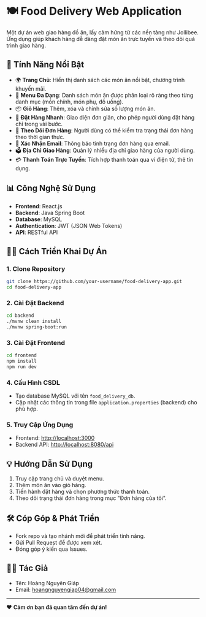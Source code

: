 
# 🍽️ Food Delivery Web Application

Một dự án web giao hàng đồ ăn, lấy cảm hứng từ các nền tảng như Jollibee. Ứng dụng giúp khách hàng dễ dàng đặt món ăn trực tuyến và theo dõi quá trình giao hàng.

## 🔧 Tính Năng Nổi Bật

- 🌍 **Trang Chủ**: Hiển thị danh sách các món ăn nổi bật, chương trình khuyến mãi.
- 🍲 **Menu Đa Dạng**: Danh sách món ăn được phân loại rõ ràng theo từng danh mục (món chính, món phụ, đồ uống).
- 📦 **Giỏ Hàng**: Thêm, xóa và chỉnh sửa số lượng món ăn.
- 📢 **Đặt Hàng Nhanh**: Giao diện đơn giản, cho phép người dùng đặt hàng chỉ trong vài bước.
- 📑 **Theo Dõi Đơn Hàng**: Người dùng có thể kiểm tra trạng thái đơn hàng theo thời gian thực.
- 📧 **Xác Nhận Email**: Thông báo tình trạng đơn hàng qua email.
- 🗳️ **Địa Chỉ Giao Hàng**: Quản lý nhiều địa chỉ giao hàng của người dùng.
- 💳 **Thanh Toán Trực Tuyến**: Tích hợp thanh toán qua ví điện tử, thẻ tín dụng.

## 📊 Công Nghệ Sử Dụng

- **Frontend**: React.js
- **Backend**: Java Spring Boot
- **Database**: MySQL
- **Authentication**: JWT (JSON Web Tokens)
- **API**: RESTful API

## 👨‍💼 Cách Triển Khai Dự Án

### 1. Clone Repository

```bash
git clone https://github.com/your-username/food-delivery-app.git
cd food-delivery-app
```

### 2. Cài Đặt Backend

```bash
cd backend
./mvnw clean install
./mvnw spring-boot:run
```

### 3. Cài Đặt Frontend

```bash
cd frontend
npm install
npm run dev
```

### 4. Cấu Hình CSDL

- Tạo database MySQL với tên `food_delivery_db`.
- Cập nhật các thông tin trong file `application.properties` (backend) cho phù hợp.

### 5. Truy Cập Ứng Dụng

- Frontend: [http://localhost:3000](http://localhost:3000)
- Backend API: [http://localhost:8080/api](http://localhost:8080/api)

## 💡 Hướng Dẫn Sử Dụng

1. Truy cập trang chủ và duyệt menu.
2. Thêm món ăn vào giỏ hàng.
3. Tiến hành đặt hàng và chọn phương thức thanh toán.
4. Theo dõi trạng thái đơn hàng trong mục "Đơn hàng của tôi".

## 🛠️ Cóp Góp & Phát Triển

- Fork repo và tạo nhánh mới để phát triển tính năng.
- Gửi Pull Request để được xem xét.
- Đóng góp ý kiến qua Issues.

## 👨‍💻 Tác Giả

- Tên: Hoàng Nguyên Giáp  
- Email: hoangnguyengiap04@gmail.com

---

❤️ **Cảm ơn bạn đã quan tâm đến dự án!**

